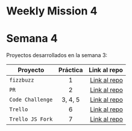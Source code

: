 # Weekly Mission 4
# Semana 4 

Proyectos desarrollados en la semana 3:

| Proyecto | Práctica | Link al repo |
| ------------- |:-------------:| -----:|
|`fizzbuzz`|1|[Link al repo](https://github.com/antoniomd-fi/MissionNodeJSSemana4P1_Refactoring)|
|`PR`|2|[Link al repo](https://github.com/antoniomd-fi/playbook)|
|`Code Challenge`|3, 4, 5|[Link al repo](https://github.com/antoniomd-fi/playbook)|
|`Trello`|6|[Link al repo](https://github.com/antoniomd-fi/playbook)|
|`Trello JS Fork`|7|[Link al repo](https://github.com/antoniomd-fi/playbook)|
